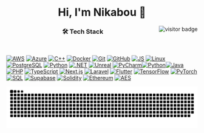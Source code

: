 <div align="center">
  <h1><b>Hi, I'm Nikabou 👋</b></h1>
   <a href="https://github.com/Nikabou">
    <img align="right" src="https://komarev.com/ghpvc/?username=Nikabou&label=Visitors&color=0e75b6&style=flat-square" alt="visitor badge"/>
  </a>
  <h3>🛠️ Tech Stack</h3>
</div>
<br/>
  
[![AWS](https://skillicons.dev/icons?i=aws)](https://aws.amazon.com/) [![Azure](https://skillicons.dev/icons?i=azure)](https://azure.microsoft.com/) [![C++](https://skillicons.dev/icons?i=cpp)](https://isocpp.org/) [![Docker](https://skillicons.dev/icons?i=docker)](https://www.docker.com/) [![Git](https://skillicons.dev/icons?i=git)](https://git-scm.com/) [![GitHub](https://skillicons.dev/icons?i=github)](https://github.com/) [![JS](https://skillicons.dev/icons?i=js)](https://developer.mozilla.org/en-US/docs/Web/JavaScript) [![Linux](https://skillicons.dev/icons?i=linux)](https://www.kernel.org/) [![PostgreSQL](https://skillicons.dev/icons?i=postgres)](https://www.postgresql.org/) [![Python](https://skillicons.dev/icons?i=python)](https://www.python.org/) [![.NET](https://skillicons.dev/icons?i=dotnet)](https://dotnet.microsoft.com/) [![Unreal](https://skillicons.dev/icons?i=unreal)](https://www.unrealengine.com/) [![PyCharm](https://skillicons.dev/icons?i=pycharm)](https://www.jetbrains.com/pycharm/)[![Python](https://skillicons.dev/icons?i=python)](https://www.python.org/)[![Java](https://skillicons.dev/icons?i=java)](https://www.java.com/) [![PHP](https://skillicons.dev/icons?i=php)](https://www.php.net/) [![TypeScript](https://skillicons.dev/icons?i=ts)](https://www.typescriptlang.org/) [![Next.js](https://skillicons.dev/icons?i=nextjs)](https://nextjs.org/) [![Laravel](https://skillicons.dev/icons?i=laravel)](https://laravel.com/) [![Flutter](https://skillicons.dev/icons?i=flutter)](https://flutter.dev/) [![TensorFlow](https://skillicons.dev/icons?i=tensorflow)](https://www.tensorflow.org/) [![PyTorch](https://skillicons.dev/icons?i=pytorch)](https://pytorch.org/) [![SQL](https://skillicons.dev/icons?i=mysql)](https://www.mysql.com/) [![Supabase](https://skillicons.dev/icons?i=supabase)](https://supabase.com/) [![Solidity](https://skillicons.dev/icons?i=solidity)](https://soliditylang.org/) [![Ethereum](https://skillicons.dev/icons?i=ethereum)](https://ethereum.org/) [![AES](https://skillicons.dev/icons?i=lock)](https://en.wikipedia.org/wiki/Advanced_Encryption_Standard) 


<div align="center">

<picture>
  <source media="(prefers-color-scheme: dark)" srcset="https://raw.githubusercontent.com/nik552/nik552/main/dist/github-contribution-grid-snake-dark.svg" />
  <source media="(prefers-color-scheme: light)" srcset="https://raw.githubusercontent.com/nik552/nik552/main/dist/github-contribution-grid-snake.svg" />
  <img alt="GitHub contribution snake" src="https://raw.githubusercontent.com/nik552/nik552/main/dist/github-contribution-grid-snake.svg" />
</picture>

</div>


